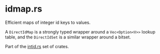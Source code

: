 idmap.rs
==========
Efficient maps of integer id keys to values.

A `DirectIdMap` is a strongly typed wrapper around a `Vec<Option<V>>` lookup table, and the `DirectIdSet` is a similar wrapper around a bitset.

Part of the [intid.rs](../README.md) set of crates.
